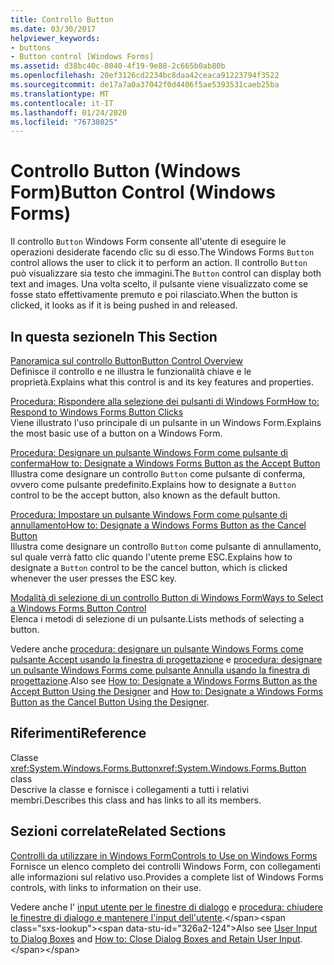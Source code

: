 ```yaml
---
title: Controllo Button
ms.date: 03/30/2017
helpviewer_keywords:
- buttons
- Button control [Windows Forms]
ms.assetid: d38bc40c-8040-4f19-9e88-2c665b0ab80b
ms.openlocfilehash: 20ef3126cd2234bc8daa42ceaca91223794f3522
ms.sourcegitcommit: de17a7a0a37042f0d4406f5ae5393531caeb25ba
ms.translationtype: MT
ms.contentlocale: it-IT
ms.lasthandoff: 01/24/2020
ms.locfileid: "76738025"
---
```

# <a name="button-control-windows-forms"></a><span data-ttu-id="326a2-102">Controllo Button (Windows Form)</span><span class="sxs-lookup"><span data-stu-id="326a2-102">Button Control (Windows Forms)</span></span>
<span data-ttu-id="326a2-103">Il controllo `Button` Windows Form consente all'utente di eseguire le operazioni desiderate facendo clic su di esso.</span><span class="sxs-lookup"><span data-stu-id="326a2-103">The Windows Forms `Button` control allows the user to click it to perform an action.</span></span> <span data-ttu-id="326a2-104">Il controllo `Button` può visualizzare sia testo che immagini.</span><span class="sxs-lookup"><span data-stu-id="326a2-104">The `Button` control can display both text and images.</span></span> <span data-ttu-id="326a2-105">Una volta scelto, il pulsante viene visualizzato come se fosse stato effettivamente premuto e poi rilasciato.</span><span class="sxs-lookup"><span data-stu-id="326a2-105">When the button is clicked, it looks as if it is being pushed in and released.</span></span>  
  
## <a name="in-this-section"></a><span data-ttu-id="326a2-106">In questa sezione</span><span class="sxs-lookup"><span data-stu-id="326a2-106">In This Section</span></span>  
 [<span data-ttu-id="326a2-107">Panoramica sul controllo Button</span><span class="sxs-lookup"><span data-stu-id="326a2-107">Button Control Overview</span></span>](button-control-overview-windows-forms.md)  
 <span data-ttu-id="326a2-108">Definisce il controllo e ne illustra le funzionalità chiave e le proprietà.</span><span class="sxs-lookup"><span data-stu-id="326a2-108">Explains what this control is and its key features and properties.</span></span>  
  
 [<span data-ttu-id="326a2-109">Procedura: Rispondere alla selezione dei pulsanti di Windows Form</span><span class="sxs-lookup"><span data-stu-id="326a2-109">How to: Respond to Windows Forms Button Clicks</span></span>](how-to-respond-to-windows-forms-button-clicks.md)  
 <span data-ttu-id="326a2-110">Viene illustrato l'uso principale di un pulsante in un Windows Form.</span><span class="sxs-lookup"><span data-stu-id="326a2-110">Explains the most basic use of a button on a Windows Form.</span></span>  
  
 [<span data-ttu-id="326a2-111">Procedura: Designare un pulsante Windows Form come pulsante di conferma</span><span class="sxs-lookup"><span data-stu-id="326a2-111">How to: Designate a Windows Forms Button as the Accept Button</span></span>](how-to-designate-a-windows-forms-button-as-the-accept-button.md)  
 <span data-ttu-id="326a2-112">Illustra come designare un controllo `Button` come pulsante di conferma, ovvero come pulsante predefinito.</span><span class="sxs-lookup"><span data-stu-id="326a2-112">Explains how to designate a `Button` control to be the accept button, also known as the default button.</span></span>  
  
 [<span data-ttu-id="326a2-113">Procedura: Impostare un pulsante Windows Form come pulsante di annullamento</span><span class="sxs-lookup"><span data-stu-id="326a2-113">How to: Designate a Windows Forms Button as the Cancel Button</span></span>](how-to-designate-a-windows-forms-button-as-the-cancel-button.md)  
 <span data-ttu-id="326a2-114">Illustra come designare un controllo `Button` come pulsante di annullamento, sul quale verrà fatto clic quando l'utente preme ESC.</span><span class="sxs-lookup"><span data-stu-id="326a2-114">Explains how to designate a `Button` control to be the cancel button, which is clicked whenever the user presses the ESC key.</span></span>  
  
 [<span data-ttu-id="326a2-115">Modalità di selezione di un controllo Button di Windows Form</span><span class="sxs-lookup"><span data-stu-id="326a2-115">Ways to Select a Windows Forms Button Control</span></span>](ways-to-select-a-windows-forms-button-control.md)  
 <span data-ttu-id="326a2-116">Elenca i metodi di selezione di un pulsante.</span><span class="sxs-lookup"><span data-stu-id="326a2-116">Lists methods of selecting a button.</span></span>  
  
 <span data-ttu-id="326a2-117">Vedere anche [procedura: designare un pulsante Windows Forms come pulsante Accept usando la finestra di progettazione](designate-a-wf-button-as-the-accept-button-using-the-designer.md) e [procedura: designare un pulsante Windows Forms come pulsante Annulla usando la finestra di progettazione](designate-a-wf-button-as-the-cancel-button-using-the-designer.md).</span><span class="sxs-lookup"><span data-stu-id="326a2-117">Also see [How to: Designate a Windows Forms Button as the Accept Button Using the Designer](designate-a-wf-button-as-the-accept-button-using-the-designer.md) and [How to: Designate a Windows Forms Button as the Cancel Button Using the Designer](designate-a-wf-button-as-the-cancel-button-using-the-designer.md).</span></span>  
  
## <a name="reference"></a><span data-ttu-id="326a2-118">Riferimenti</span><span class="sxs-lookup"><span data-stu-id="326a2-118">Reference</span></span>  
 <span data-ttu-id="326a2-119">Classe <xref:System.Windows.Forms.Button></span><span class="sxs-lookup"><span data-stu-id="326a2-119"><xref:System.Windows.Forms.Button> class</span></span>  
 <span data-ttu-id="326a2-120">Descrive la classe e fornisce i collegamenti a tutti i relativi membri.</span><span class="sxs-lookup"><span data-stu-id="326a2-120">Describes this class and has links to all its members.</span></span>  
  
## <a name="related-sections"></a><span data-ttu-id="326a2-121">Sezioni correlate</span><span class="sxs-lookup"><span data-stu-id="326a2-121">Related Sections</span></span>  
 [<span data-ttu-id="326a2-122">Controlli da utilizzare in Windows Form</span><span class="sxs-lookup"><span data-stu-id="326a2-122">Controls to Use on Windows Forms</span></span>](controls-to-use-on-windows-forms.md)  
 <span data-ttu-id="326a2-123">Fornisce un elenco completo dei controlli Windows Form, con collegamenti alle informazioni sul relativo uso.</span><span class="sxs-lookup"><span data-stu-id="326a2-123">Provides a complete list of Windows Forms controls, with links to information on their use.</span></span>  
  
 <span data-ttu-id="326a2-124">Vedere anche l' [input utente per le finestre di dialogo](https://docs.microsoft.com/previous-versions/visualstudio/visual-studio-2010/1s9ws53w(v=vs.100)) e [procedura: chiudere le finestre di dialogo e mantenere l'input dell'utente](https://docs.microsoft.com/previous-versions/visualstudio/visual-studio-2010/65ad5907(v=vs.100)).</span><span class="sxs-lookup"><span data-stu-id="326a2-124">Also see [User Input to Dialog Boxes](https://docs.microsoft.com/previous-versions/visualstudio/visual-studio-2010/1s9ws53w(v=vs.100)) and [How to: Close Dialog Boxes and Retain User Input](https://docs.microsoft.com/previous-versions/visualstudio/visual-studio-2010/65ad5907(v=vs.100)).</span></span>
